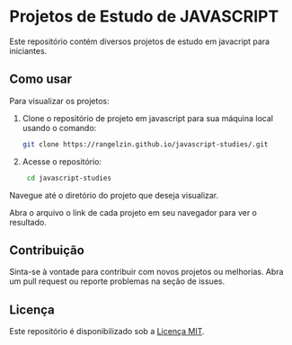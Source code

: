 # Projetos de Estudo de JAVASCRIPT

Este repositório contém diversos projetos de estudo em javacript para iniciantes.

## Como usar

Para visualizar os projetos:

1. Clone o repositório de projeto em javascript para sua máquina local usando o comando: 
    ```bash
    git clone https://rangelzin.github.io/javascript-studies/.git
    ```
2. Acesse o repositório:
   ```bash
    cd javascript-studies
    ```
Navegue até o diretório do projeto que deseja visualizar.

Abra o arquivo o link de cada projeto em seu navegador para ver o resultado.

## Contribuição

Sinta-se à vontade para contribuir com novos projetos ou melhorias. Abra um pull request ou reporte problemas na seção de issues.

## Licença

Este repositório é disponibilizado sob a [Licença MIT](LICENSE).

